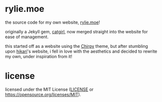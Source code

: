 # rylie.moe

the source code for my own website, [rylie.moe](https://rylie.moe)!

originally a Jekyll gem, [catgirl](https://github.com/j1nxie/catgirl), now merged straight into the website for ease of management.

this started off as a website using the [Chirpy](https://github.com/cotes2020/jekyll-theme-chirpy) theme, but after stumbling upon [hikari](https://hikari.noyu.me)'s website, i fell in love with the aesthetics and decided to rewrite my own, under inspiration from it!

# license

licensed under the MIT License ([LICENSE](LICENSE) or https://opensource.org/licenses/MIT).
